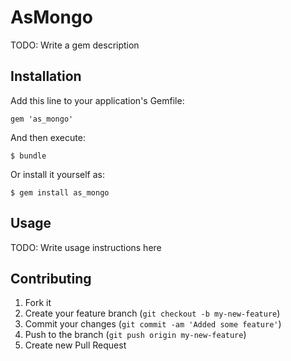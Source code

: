 # AsMongo

TODO: Write a gem description

## Installation

Add this line to your application's Gemfile:

    gem 'as_mongo'

And then execute:

    $ bundle

Or install it yourself as:

    $ gem install as_mongo

## Usage

TODO: Write usage instructions here

## Contributing

1. Fork it
2. Create your feature branch (`git checkout -b my-new-feature`)
3. Commit your changes (`git commit -am 'Added some feature'`)
4. Push to the branch (`git push origin my-new-feature`)
5. Create new Pull Request
